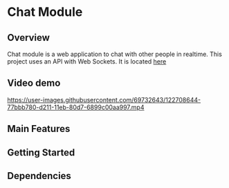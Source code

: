 # Chat Module

## Overview
Chat module is a web application to chat with other people in realtime.
This project uses an API with Web Sockets. It is located [here](https://github.com/pavel-piatetskii/chat-module-ws-api)

## Video demo
https://user-images.githubusercontent.com/69732643/122708644-77bbb780-d211-11eb-80d7-6899c00aa997.mp4



## Main Features

## Getting Started

## Dependencies
